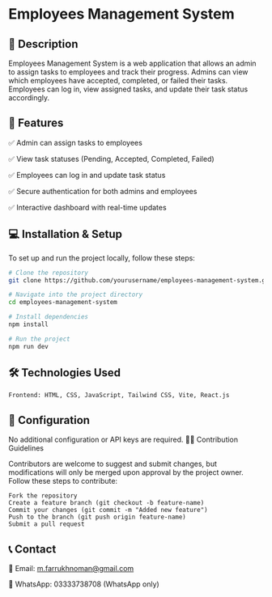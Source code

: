 # Employees Management System
## 📌 Description

Employees Management System is a web application that allows an admin to assign tasks to employees and track their progress. Admins can view which employees have accepted, completed, or failed their tasks. Employees can log in, view assigned tasks, and update their task status accordingly.

## 🚀 Features
✅ Admin can assign tasks to employees

✅ View task statuses (Pending, Accepted, Completed, Failed)

✅ Employees can log in and update task status

✅ Secure authentication for both admins and employees

✅ Interactive dashboard with real-time updates

## 💻 Installation & Setup  
To set up and run the project locally, follow these steps:  

```bash
# Clone the repository
git clone https://github.com/yourusername/employees-management-system.git

# Navigate into the project directory
cd employees-management-system

# Install dependencies
npm install

# Run the project
npm run dev
```

## 🛠 Technologies Used

    Frontend: HTML, CSS, JavaScript, Tailwind CSS, Vite, React.js

## 🔧 Configuration

No additional configuration or API keys are required.
👨‍💻 Contribution Guidelines

Contributors are welcome to suggest and submit changes, but modifications will only be merged upon approval by the project owner. Follow these steps to contribute:

    Fork the repository
    Create a feature branch (git checkout -b feature-name)
    Commit your changes (git commit -m "Added new feature")
    Push to the branch (git push origin feature-name)
    Submit a pull request

## 📞 Contact

📩 Email: m.farrukhnoman@gmail.com

📱 WhatsApp: 03333738708 (WhatsApp only)
